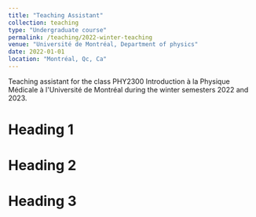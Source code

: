 ```yaml
---
title: "Teaching Assistant"
collection: teaching
type: "Undergraduate course"
permalink: /teaching/2022-winter-teaching
venue: "Université de Montréal, Department of physics"
date: 2022-01-01
location: "Montréal, Qc, Ca"
---
```


Teaching assistant for the class PHY2300 Introduction à la Physique Médicale à l'Université de Montréal during the winter semesters 2022 and 2023.

Heading 1
======

Heading 2
======

Heading 3
======
